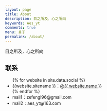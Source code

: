 ```yaml
---
layout: page
title: About
description: 目之所及，心之所向
keywords: Aes_yt
comments: true
menu: 关于
permalink: /about/
---
```


目之所及，心之所向

## 联系

<ul>
{% for website in site.data.social %}
<li>{{website.sitename }}：<a href="{{ website.url }}" target="_blank">@{{ website.name }}</a></li>
{% endfor %}
<li>mail1：zefengl96@gmail.com</li>
<li>mail2：aes_yt@163.com</li>
</ul>
